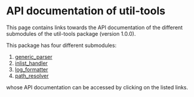 # API documentation of util-tools

This page contains links towards the API documentation of the different submodules of the util-tools package (version 1.0.0).

This package has four different submodules:

1. [generic_parser](generic_parser/index.md)
2. [inlist_handler](inlist_handler/index.md)
3. [log_formatter](log_formatter/index.md)
4. [path_resolver](path_resolver/index.md)

whose API documentation can be accessed by clicking on the listed links.
